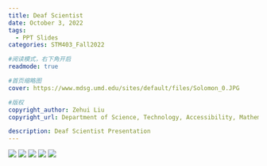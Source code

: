 ```yaml
---
title: Deaf Scientist
date: October 3, 2022
tags:
  - PPT Slides
categories: STM403_Fall2022

#阅读模式，右下角开启
readmode: true

#首页缩略图
cover: https://www.mdsg.umd.edu/sites/default/files/Solomon_0.JPG

#版权
copyright_author: Zehui Liu
copyright_url: Department of Science, Technology, Accessibility, Mathematics, and Public Health (STAMP)

description: Deaf Scientist Presentation
---
```


![](/images/STM403/DeafScientist1.JPG)
![](/images/STM403/DeafScientist2.JPG)
![](/images/STM403/DeafScientist3.JPG)
![](/images/STM403/DeafScientist4.JPG)
![](/images/STM403/DeafScientist5.JPG)
